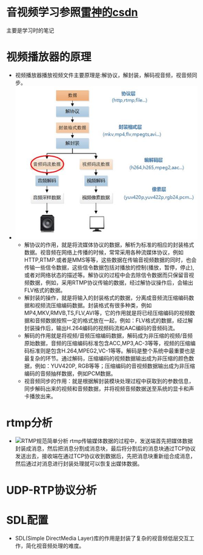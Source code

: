 # 音视频学习参照[雷神的csdn](https://blog.csdn.net/leixiaohua1020?type=blog) 
主要是学习时的笔记
# 视频播放器的原理
- 视频播放器播放视频文件主要原理是:解协议，解封装，解码视音频，视音频同步。
- ![音视频播放流程](../images/av_flow.jpg) 
	- 解协议的作用，就是将流媒体协议的数据，解析为标准的相应的封装格式数据。视音频在网络上传播的时候，常常采用各种流媒体协议，例如HTTP,RTMP.或者是MMS等等，这些数据在传输音视频数据的同时，也会传输一些信令数据，这些信令数据包括对播放的控制(播放，暂停，停止),或者对网络状态的描述等。解协议的过程中会去除信令数据而只保留音视频数据，例如，采用RTMP协议传输的数据，经过解协议操作后，会输出FLV格式的数据。
	- 解封装的操作，就是将输入的封装格式的数据，分离成音频流压缩编码数据和视频流压缩编码数据。封装格式有很多种类，例如MP4,MKV,RMVB,TS,FLV,AVI等，它的作用就是将已经压缩编码的视频数据和音频数据按照一定的格式放在一起，例如：FLV格式的数据，经过解封装操作后，输出H.264编码的视频码流和AAC编码的音频码流。
	- 解码的作用就是将视频/音频压缩编码数据，解码成为非压缩的视频/音频原始数据，音频的压缩编码标准包含ACC,MP3,AC-3等等，视频的压缩编码标准则是包含H.264,MPEG2,VC-1等等。解码是整个系统中最重要也是最复杂的环节。通过解码，压缩编码的视频数据输出成为非压缩的颜色数据，例如：YUV420P, RGB等等；压缩编码的音视频数据输出成为非压缩编码的音频抽样数据，例如PCM数据。
	- 视音频同步的作用：就是根据解封装模块处理过程中获取到的参数信息，同步解码出来的视频和音频数据，并将视频音频数据送至系统的显卡和声卡播放出来。
# rtmp分析
- ![RTMP规范简单分析](https://blog.csdn.net/leixiaohua1020/article/details/11694129)
rtmp传输媒体数据的过程中，发送端首先把媒体数据封装成消息，然后把消息分割成消息块，最后将分割后的消息块通过TCP协议发送出去，接收端在通过TCP协议收到数据后，先把消息块重新组合成消息，然后通过对消息进行封装处理就可以恢复出媒体数据。
# UDP-RTP协议分析

# SDL配置
- SDL(Simple DirectMedia Layer)库的作用是封装了复杂的视音频低层交互工作，简化视音频处理的难度。
